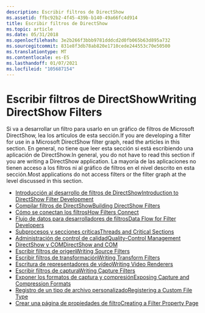 ```yaml
---
description: Escribir filtros de DirectShow
ms.assetid: ffbc92b2-4f45-439b-b140-49a66fc4d914
title: Escribir filtros de DirectShow
ms.topic: article
ms.date: 05/31/2018
ms.openlocfilehash: 3e2b266f3bbb9781dddcd2d0fb065b63d895a732
ms.sourcegitcommit: 831e8f3db78ab820e1710cede244553c70e50500
ms.translationtype: MT
ms.contentlocale: es-ES
ms.lasthandoff: 01/07/2021
ms.locfileid: "105687154"
---
```

# <a name="writing-directshow-filters"></a><span data-ttu-id="623af-103">Escribir filtros de DirectShow</span><span class="sxs-lookup"><span data-stu-id="623af-103">Writing DirectShow Filters</span></span>

<span data-ttu-id="623af-104">Si va a desarrollar un filtro para usarlo en un gráfico de filtros de Microsoft DirectShow, lea los artículos de esta sección.</span><span class="sxs-lookup"><span data-stu-id="623af-104">If you are developing a filter for use in a Microsoft DirectShow filter graph, read the articles in this section.</span></span> <span data-ttu-id="623af-105">En general, no tiene que leer esta sección si está escribiendo una aplicación de DirectShow.</span><span class="sxs-lookup"><span data-stu-id="623af-105">In general, you do not have to read this section if you are writing a DirectShow application.</span></span> <span data-ttu-id="623af-106">La mayoría de las aplicaciones no tienen acceso a los filtros ni al gráfico de filtros en el nivel descrito en esta sección.</span><span class="sxs-lookup"><span data-stu-id="623af-106">Most applications do not access filters or the filter graph at the level discussed in this section.</span></span>

-   [<span data-ttu-id="623af-107">Introducción al desarrollo de filtros de DirectShow</span><span class="sxs-lookup"><span data-stu-id="623af-107">Introduction to DirectShow Filter Development</span></span>](introduction-to-directshow-filter-development.md)
-   [<span data-ttu-id="623af-108">Compilar filtros de DirectShow</span><span class="sxs-lookup"><span data-stu-id="623af-108">Building DirectShow Filters</span></span>](building-directshow-filters.md)
-   [<span data-ttu-id="623af-109">Cómo se conectan los filtros</span><span class="sxs-lookup"><span data-stu-id="623af-109">How Filters Connect</span></span>](how-filters-connect.md)
-   [<span data-ttu-id="623af-110">Flujo de datos para desarrolladores de filtros</span><span class="sxs-lookup"><span data-stu-id="623af-110">Data Flow for Filter Developers</span></span>](data-flow-for-filter-developers.md)
-   [<span data-ttu-id="623af-111">Subprocesos y secciones críticas</span><span class="sxs-lookup"><span data-stu-id="623af-111">Threads and Critical Sections</span></span>](threads-and-critical-sections.md)
-   [<span data-ttu-id="623af-112">Administración de control de calidad</span><span class="sxs-lookup"><span data-stu-id="623af-112">Quality-Control Management</span></span>](quality-control-management.md)
-   [<span data-ttu-id="623af-113">DirectShow y COM</span><span class="sxs-lookup"><span data-stu-id="623af-113">DirectShow and COM</span></span>](directshow-and-com.md)
-   [<span data-ttu-id="623af-114">Escribir filtros de origen</span><span class="sxs-lookup"><span data-stu-id="623af-114">Writing Source Filters</span></span>](writing-source-filters.md)
-   [<span data-ttu-id="623af-115">Escribir filtros de transformación</span><span class="sxs-lookup"><span data-stu-id="623af-115">Writing Transform Filters</span></span>](writing-transform-filters.md)
-   [<span data-ttu-id="623af-116">Escritura de representadores de vídeo</span><span class="sxs-lookup"><span data-stu-id="623af-116">Writing Video Renderers</span></span>](writing-video-renderers.md)
-   [<span data-ttu-id="623af-117">Escribir filtros de captura</span><span class="sxs-lookup"><span data-stu-id="623af-117">Writing Capture Filters</span></span>](writing-capture-filters.md)
-   [<span data-ttu-id="623af-118">Exponer los formatos de captura y compresión</span><span class="sxs-lookup"><span data-stu-id="623af-118">Exposing Capture and Compression Formats</span></span>](exposing-capture-and-compression-formats.md)
-   [<span data-ttu-id="623af-119">Registro de un tipo de archivo personalizado</span><span class="sxs-lookup"><span data-stu-id="623af-119">Registering a Custom File Type</span></span>](registering-a-custom-file-type.md)
-   [<span data-ttu-id="623af-120">Crear una página de propiedades de filtro</span><span class="sxs-lookup"><span data-stu-id="623af-120">Creating a Filter Property Page</span></span>](creating-a-filter-property-page.md)

 

 



